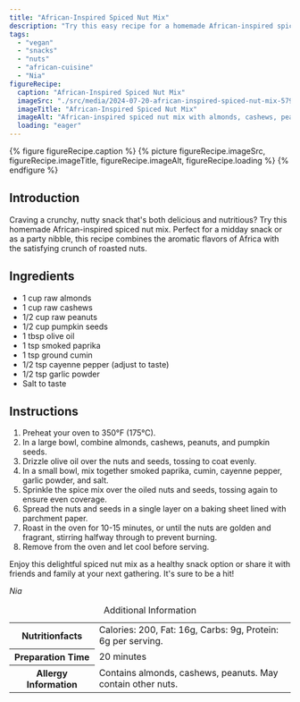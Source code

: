 ```yaml
---
title: "African-Inspired Spiced Nut Mix"
description: "Try this easy recipe for a homemade African-inspired spiced nut mix, perfect as a healthy snack or party nibble."
tags:
  - "vegan"
  - "snacks"
  - "nuts"
  - "african-cuisine"
  - "Nia"
figureRecipe: 
  caption: "African-Inspired Spiced Nut Mix"
  imageSrc: "./src/media/2024-07-20-african-inspired-spiced-nut-mix-5794.png"
  imageTitle: "African-Inspired Spiced Nut Mix"
  imageAlt: "African-inspired spiced nut mix with almonds, cashews, peanuts, and pumpkin seeds seasoned with paprika, cumin, cayenne, and garlic on a clean table."
  loading: "eager"
---
```


{% figure figureRecipe.caption %}
{% picture figureRecipe.imageSrc, figureRecipe.imageTitle, figureRecipe.imageAlt, figureRecipe.loading %}
{% endfigure %}

## Introduction

Craving a crunchy, nutty snack that's both delicious and nutritious? Try this homemade African-inspired spiced nut mix. Perfect for a midday snack or as a party nibble, this recipe combines the aromatic flavors of Africa with the satisfying crunch of roasted nuts.

## Ingredients

- 1 cup raw almonds
- 1 cup raw cashews
- 1/2 cup raw peanuts
- 1/2 cup pumpkin seeds
- 1 tbsp olive oil
- 1 tsp smoked paprika
- 1 tsp ground cumin
- 1/2 tsp cayenne pepper (adjust to taste)
- 1/2 tsp garlic powder
- Salt to taste

## Instructions

1. Preheat your oven to 350°F (175°C).
2. In a large bowl, combine almonds, cashews, peanuts, and pumpkin seeds.
3. Drizzle olive oil over the nuts and seeds, tossing to coat evenly.
4. In a small bowl, mix together smoked paprika, cumin, cayenne pepper, garlic powder, and salt.
5. Sprinkle the spice mix over the oiled nuts and seeds, tossing again to ensure even coverage.
6. Spread the nuts and seeds in a single layer on a baking sheet lined with parchment paper.
7. Roast in the oven for 10-15 minutes, or until the nuts are golden and fragrant, stirring halfway through to prevent burning.
8. Remove from the oven and let cool before serving.

Enjoy this delightful spiced nut mix as a healthy snack option or share it with friends and family at your next gathering. It's sure to be a hit!

*Nia*

<table><caption class='sr-only'>Additional Information</caption><tr><th>Nutritionfacts</th><td>Calories: 200, Fat: 16g, Carbs: 9g, Protein: 6g per serving.&nbsp;</td></tr><tr><th>Preparation Time</th><td>20 minutes&nbsp;</td></tr><tr><th>Allergy Information</th><td>Contains almonds, cashews, peanuts. May contain other nuts.&nbsp;</td></tr></table>

